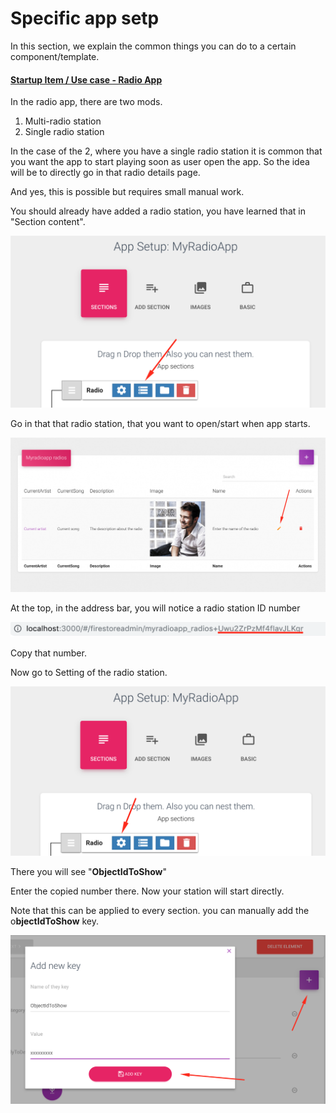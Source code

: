 # Specific app setp

In this section, we explain the common things you can do to a certain component/template.

#### [Startup Item  / Use case - Radio App](https://mobidonia.support-hub.io/articles/radio-app-setup#startup-item-use-case-radio-app) <a id="startup-item-use-case-radio-app"></a>

In the radio app, there are two mods. 

1. Multi-radio station
2. Single radio station 

In the case of the 2, where you have a single radio station it is common that you want the app to start playing soon as user open the app. So the idea will be to directly go in that radio details page. 

And yes, this is possible but requires small manual work. 

You should already have added a radio station, you have learned that in "Section content". 

![](../.gitbook/assets/dp7xgt1bhycmzvuvw8wvtxdaxcqkhay8hkqfg2ww.png)

Go in that that radio station, that you want to open/start when app starts.

![](../.gitbook/assets/mmnti135q4ubao5jdtadmqfkjlgxp7sn9pnlfav2.png)

At the top, in the address bar, you will notice a radio station ID number

![](../.gitbook/assets/3cvdef3unemxnbgeditrgbxigzv9thzbuq0fpnnn.png)

Copy that number. 

Now go to Setting of the radio station. 

![](../.gitbook/assets/cydahpkhqeo5flr8hafwt05778ax7abohoinodhu.png)

There you will see "**ObjectIdToShow**"

Enter the copied number there.  Now your station will start directly. 

Note that this can be applied to every section. you can manually add the o**bjectIdToShow** key.

![](../.gitbook/assets/xgaodgxoqyqudhkuzyrbenoynuuyqyczftrhdcja.png)

